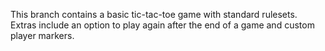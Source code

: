 This branch contains a basic tic-tac-toe game with standard rulesets.
Extras include an option to play again after the end of a game and custom
player markers.